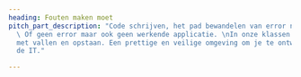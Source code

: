 ```yaml
---
heading: Fouten maken moet
pitch_part_description: "Code schrijven, het pad bewandelen van error naar error.
  \ Of geen error maar ook geen werkende applicatie. \nIn onze klassen leer je programmeren,
  met vallen en opstaan. Een prettige en veilige omgeving om je te ontwikkelen in
  de IT."

---
```

